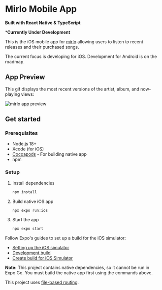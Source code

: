 # Mirlo Mobile App

**Built with React Native & TypeScript**

***Currently Under Development**

This is the iOS mobile app for [mirlo](https://mirlo.space) allowing users to listen to recent releases and their purchased songs. 

The current focus is developing for iOS. Development for Android is on the roadmap.

## App Preview
This gif displays the most recent versions of the artist, album, and now-playing views:

![mirlo app preview](https://github.com/rann143/mirlo-mobile/blob/main/assets/images/mirlo-app-preview.gif)

## Get started

### Prerequisites
- Node.js 18+
- Xcode (for iOS)
- [Cocoapods](https://guides.cocoapods.org/using/getting-started.html) - For building native app
- npm

### Setup

1. Install dependencies

   ```bash
   npm install
   ```

2. Build native iOS app

   ```bash
   npx expo run:ios
   ```
   
3. Start the app

   ```bash
   npx expo start
   ```

Follow Expo's guides to set up a build for the iOS simulator:

- [Setting up the iOS simulator](https://docs.expo.dev/workflow/ios-simulator/)
- [Development build](https://docs.expo.dev/develop/development-builds/introduction/)
- [Create build for iOS Simulator](https://docs.expo.dev/build-reference/simulators/)

**Note:** This project contains native dependencies, so it cannot be run in Expo Go. You must build the native app first using the commands above.

This project uses [file-based routing](https://docs.expo.dev/router/introduction).
